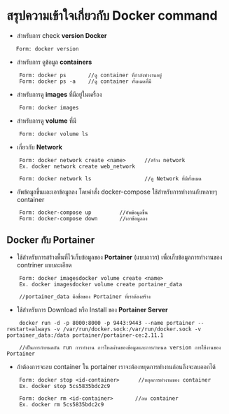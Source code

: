# สรุปความเข้าใจเกี่ยวกับ Docker command

* สำหรับการ check **version Docker** 
 ```
    Form: docker version
 ```

* สำหรับการ ดูข้อมูล **containers**
``` 
    Form: docker ps       //ดู container ที่กำลังทำงานอยู่
    Form: docker ps -a    //ดู container ทั้งหมดที่มี
```
* สำหรับการดู **images** ที่มีอยู่ในเครื่อง
```
    Form: docker images
```
* สำหรับการดู **volume** ที่มี
```
    Form: docker volume ls 
```
* เกี่ยวกับ **Network**
```
    Form: docker network create <name>      //สร้าง network
    Ex. docker network create web_network

    Form: docker network ls                 //ดู Network ที่มีทั้งหมด
```
* อัพข้อมูลขึ้นและเอาข้อมูลลง โดยคำสั่ง docker-compose ใช้สำหรับการทำงานกับหลายๆ container
```
    Form: docker-compose up         //อัพข้อมูลขึ้น
    Form: docker-compose down       //เอาข้อมูลลง
```

## Docker กับ Portainer

* ใช้สำหรับการสร้างพื้นที่ไว้เก็บข้อมูลของ **Portainer** (แบบถาวร) เพื่อเก็บข้อมูลการทำงานของ contriner แบบละเอียด
```
    Form: docker imagesdocker volume create <name>
    Ex. docker imagesdocker volume create portainer_data

    //portainer_data คือชื่อของ Portainer ที่เราต้องสร้าง
```
* ใช้สำหรับการ Download หรือ Install ของ **Portainer Server**
```
    docker run -d -p 8000:8000 -p 9443:9443 --name portainer --restart=always -v /var/run/docker.sock:/var/run/docker.sock -v portainer_data:/data portainer/portainer-ce:2.11.1

    //เป็นการกำหนดกัน run การทำงาน การไหลผ่านของข้อมูลและการกำหนด version การใช้งานของ Portainer 
```

* ถ้าต้องการจะลบ container ใน portainer เราจะต้องหยุดการทำงานก่อนถึงจะลบออกได้
```
    Form: docker stop <id-container>      //หยุดการทำงานของ container
    Ex. docker stop 5cs5835bdc2c9

    Form: docker rm <id-container>       //ลบ container
    Ex. docker rm 5cs5835bdc2c9
```
